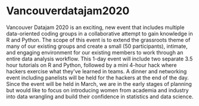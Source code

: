 # Vancouverdatajam2020
Vancouver Datajam 2020 is an exciting, new event that includes multiple data-oriented coding groups in a collaborative attempt to gain knowledge in R and Python. The scope of this event is to extend the grassroots theme of many of our existing groups and create a small (50 participants), intimate, and engaging environment for our existing members to work through an entire data analysis workflow. This 1-day event will include two separate 3.5 hour tutorials on R and Python, followed by  a mini 4-hour hack where hackers exercise what they've learned in teams. A dinner and networking event including panelists will be held for the hackers at the end of the day. Since the event will be held in March, we are in the early stages of planning but would like to focus on introducing women from academia and industry into data wrangling and build their confidence in statistics and data science.
